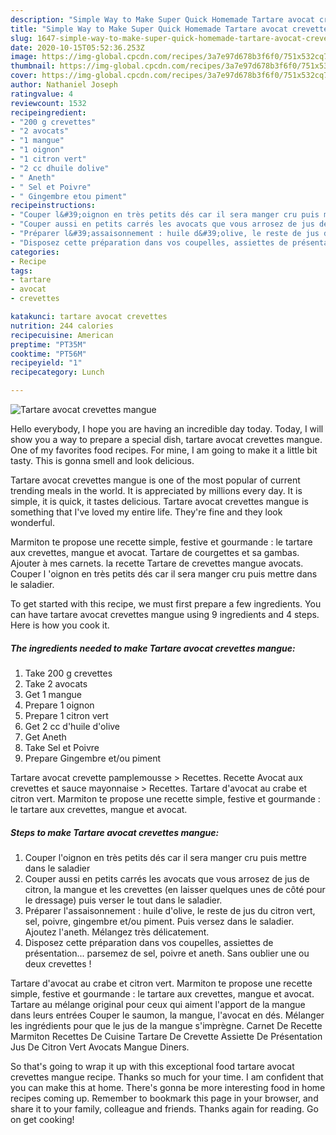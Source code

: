 ```yaml
---
description: "Simple Way to Make Super Quick Homemade Tartare avocat crevettes mangue"
title: "Simple Way to Make Super Quick Homemade Tartare avocat crevettes mangue"
slug: 1647-simple-way-to-make-super-quick-homemade-tartare-avocat-crevettes-mangue
date: 2020-10-15T05:52:36.253Z
image: https://img-global.cpcdn.com/recipes/3a7e97d678b3f6f0/751x532cq70/tartare-avocat-crevettes-mangue-photo-principale-de-la-recette.jpg
thumbnail: https://img-global.cpcdn.com/recipes/3a7e97d678b3f6f0/751x532cq70/tartare-avocat-crevettes-mangue-photo-principale-de-la-recette.jpg
cover: https://img-global.cpcdn.com/recipes/3a7e97d678b3f6f0/751x532cq70/tartare-avocat-crevettes-mangue-photo-principale-de-la-recette.jpg
author: Nathaniel Joseph
ratingvalue: 4
reviewcount: 1532
recipeingredient:
- "200 g crevettes"
- "2 avocats"
- "1 mangue"
- "1 oignon"
- "1 citron vert"
- "2 cc dhuile dolive"
- " Aneth"
- " Sel et Poivre"
- " Gingembre etou piment"
recipeinstructions:
- "Couper l&#39;oignon en très petits dés car il sera manger cru puis mettre dans le saladier"
- "Couper aussi en petits carrés les avocats que vous arrosez de jus de citron, la mangue et les crevettes (en laisser quelques unes de côté pour le dressage) puis verser le tout dans le saladier."
- "Préparer l&#39;assaisonnement : huile d&#39;olive, le reste de jus du citron vert, sel, poivre, gingembre et/ou piment. Puis versez dans le saladier. Ajoutez l&#39;aneth. Mélangez très délicatement."
- "Disposez cette préparation dans vos coupelles, assiettes de présentation... parsemez de sel, poivre et aneth. Sans oublier une ou deux crevettes !"
categories:
- Recipe
tags:
- tartare
- avocat
- crevettes

katakunci: tartare avocat crevettes 
nutrition: 244 calories
recipecuisine: American
preptime: "PT35M"
cooktime: "PT56M"
recipeyield: "1"
recipecategory: Lunch

---
```



![Tartare avocat crevettes mangue](https://img-global.cpcdn.com/recipes/3a7e97d678b3f6f0/751x532cq70/tartare-avocat-crevettes-mangue-photo-principale-de-la-recette.jpg)

Hello everybody, I hope you are having an incredible day today. Today, I will show you a way to prepare a special dish, tartare avocat crevettes mangue. One of my favorites food recipes. For mine, I am going to make it a little bit tasty. This is gonna smell and look delicious.

Tartare avocat crevettes mangue is one of the most popular of current trending meals in the world. It is appreciated by millions every day. It is simple, it is quick, it tastes delicious. Tartare avocat crevettes mangue is something that I've loved my entire life. They're fine and they look wonderful.

Marmiton te propose une recette simple, festive et gourmande : le tartare aux crevettes, mangue et avocat. Tartare de courgettes et sa gambas. Ajouter à mes carnets. la recette Tartare de crevettes mangue avocats. Couper l &#39;oignon en très petits dés car il sera manger cru puis mettre dans le saladier.


To get started with this recipe, we must first prepare a few ingredients. You can have tartare avocat crevettes mangue using 9 ingredients and 4 steps. Here is how you cook it.

<!--inarticleads1-->

##### The ingredients needed to make Tartare avocat crevettes mangue:

1. Take 200 g crevettes
1. Take 2 avocats
1. Get 1 mangue
1. Prepare 1 oignon
1. Prepare 1 citron vert
1. Get 2 cc d&#39;huile d&#39;olive
1. Get  Aneth
1. Take  Sel et Poivre
1. Prepare  Gingembre et/ou piment


Tartare avocat crevette pamplemousse &gt; Recettes. Recette Avocat aux crevettes et sauce mayonnaise &gt; Recettes. Tartare d&#39;avocat au crabe et citron vert. Marmiton te propose une recette simple, festive et gourmande : le tartare aux crevettes, mangue et avocat. 

<!--inarticleads2-->

##### Steps to make Tartare avocat crevettes mangue:

1. Couper l&#39;oignon en très petits dés car il sera manger cru puis mettre dans le saladier
1. Couper aussi en petits carrés les avocats que vous arrosez de jus de citron, la mangue et les crevettes (en laisser quelques unes de côté pour le dressage) puis verser le tout dans le saladier.
1. Préparer l&#39;assaisonnement : huile d&#39;olive, le reste de jus du citron vert, sel, poivre, gingembre et/ou piment. Puis versez dans le saladier. Ajoutez l&#39;aneth. Mélangez très délicatement.
1. Disposez cette préparation dans vos coupelles, assiettes de présentation... parsemez de sel, poivre et aneth. Sans oublier une ou deux crevettes !


Tartare d&#39;avocat au crabe et citron vert. Marmiton te propose une recette simple, festive et gourmande : le tartare aux crevettes, mangue et avocat. Tartare au mélange original pour ceux qui aiment l&#39;apport de la mangue dans leurs entrées Couper le saumon, la mangue, l&#39;avocat en dés. Mélanger les ingrédients pour que le jus de la mangue s&#39;imprègne. Carnet De Recette Marmiton Recettes De Cuisine Tartare De Crevette Assiette De Présentation Jus De Citron Vert Avocats Mangue Diners. 

So that's going to wrap it up with this exceptional food tartare avocat crevettes mangue recipe. Thanks so much for your time. I am confident that you can make this at home. There's gonna be more interesting food in home recipes coming up. Remember to bookmark this page in your browser, and share it to your family, colleague and friends. Thanks again for reading. Go on get cooking!

